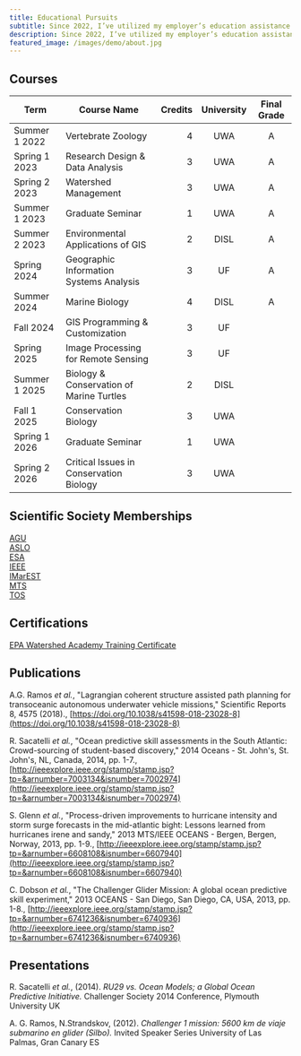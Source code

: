 ```yaml
---
title: Educational Pursuits
subtitle: Since 2022, I’ve utilized my employer’s education assistance program to pursue a Master’s in Conservation Biology from the University of West Alabama and a Graduate Certificate in Geospatial Analysis from the University of Florida. With a Bachelor of Science in Biological Oceanography from Rutgers University (2012), I’m looking to blend my background in marine science with my interest in technology and remote sensing to contribute to protecting coastal and marine habitats amid the challenges of climate change. 
description: Since 2022, I’ve utilized my employer’s education assistance program to pursue a Master’s in Conservation Biology from the University of West Alabama and a Graduate Certificate in Geospatial Analysis from the University of Florida. With a Bachelor of Science in Biological Oceanography from Rutgers University (2012), I’m looking to blend my background in marine science with my interest in technology and remote sensing to contribute to protecting coastal and marine habitats amid the challenges of climate change.
featured_image: /images/demo/about.jpg
---
```


## Courses

| Term            | Course Name                                    | Credits   | University   | Final Grade   |
|-----------------|------------------------------------------------|----------:|:------------:|:-------------:|
| Summer 1 2022   | Vertebrate Zoology                             |       4   | UWA          | A             |
| Spring 1 2023   | Research Design & Data Analysis                |       3   | UWA          | A             |
| Spring 2 2023   | Watershed Management                           |       3   | UWA          | A             |
| Summer 1 2023   | Graduate Seminar                               |       1   | UWA          | A             |
| Summer 2 2023   | Environmental Applications of GIS              |       2   | DISL         | A             |
| Spring 2024     | Geographic Information Systems Analysis        |       3   | UF           | A             |
| Summer 2024     | Marine Biology                                 |       4   | DISL         | A             |
| Fall 2024       | GIS Programming & Customization                |       3   | UF           |               |
| Spring 2025     | Image Processing for Remote Sensing            |       3   | UF           |               |
| Summer 1 2025   | Biology & Conservation of Marine Turtles       |       2   | DISL         |               |
| Fall 1 2025     | Conservation Biology                           |       3   | UWA          |               |
| Spring 1 2026   | Graduate Seminar                               |       1   | UWA          |               |
| Spring 2 2026   | Critical Issues in Conservation Biology        |       3   | UWA          |               |

## Scientific Society Memberships

[AGU](https://www.agu.org/) \
[ASLO](https://www.aslo.org/) \
[ESA](https://www.esa.org/) \
[IEEE](https://www.ieee.org/) \
[IMarEST](https://www.imarest.org/) \
[MTS](https://www.mtsociety.org/) \
[TOS](https://tos.org/)


## Certifications
[EPA Watershed Academy Training Certificate](https://www.epa.gov/watershedacademy)

## Publications

A.G. Ramos *et al.*, "Lagrangian coherent structure assisted path planning for transoceanic autonomous underwater vehicle missions," Scientific Reports 8, 4575 (2018)., [https://doi.org/10.1038/s41598-018-23028-8](https://doi.org/10.1038/s41598-018-23028-8)

R. Sacatelli *et al.*, "Ocean predictive skill assessments in the South Atlantic: Crowd-sourcing of student-based discovery," 2014 Oceans - St. John's, St. John's, NL, Canada, 2014, pp. 1-7., [http://ieeexplore.ieee.org/stamp/stamp.jsp?tp=&arnumber=7003134&isnumber=7002974](http://ieeexplore.ieee.org/stamp/stamp.jsp?tp=&arnumber=7003134&isnumber=7002974)

S. Glenn *et al.*, "Process-driven improvements to hurricane intensity and storm surge forecasts in the mid-atlantic bight: Lessons learned from hurricanes irene and sandy," 2013 MTS/IEEE OCEANS - Bergen, Bergen, Norway, 2013, pp. 1-9., [http://ieeexplore.ieee.org/stamp/stamp.jsp?tp=&arnumber=6608108&isnumber=6607940](http://ieeexplore.ieee.org/stamp/stamp.jsp?tp=&arnumber=6608108&isnumber=6607940)

C. Dobson *et al.*, "The Challenger Glider Mission: A global ocean predictive skill experiment," 2013 OCEANS - San Diego, San Diego, CA, USA, 2013, pp. 1-8., [http://ieeexplore.ieee.org/stamp/stamp.jsp?tp=&arnumber=6741236&isnumber=6740936](http://ieeexplore.ieee.org/stamp/stamp.jsp?tp=&arnumber=6741236&isnumber=6740936)


## Presentations

R. Sacatelli *et al.*, (2014). *RU29 vs. Ocean Models; a Global Ocean Predictive Initiative.* Challenger Society 2014 Conference, Plymouth University UK

A. G. Ramos, N.Strandskov, (2012). *Challenger 1 mission: 5600 km de viaje submarino en glider (Silbo).* Invited Speaker Series University of Las Palmas, Gran Canary ES
